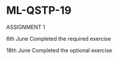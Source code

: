 # ML-QSTP-19
ASSIGNMENT 1

6th June Completed the required exercise

18th June Completed the optional exercise

